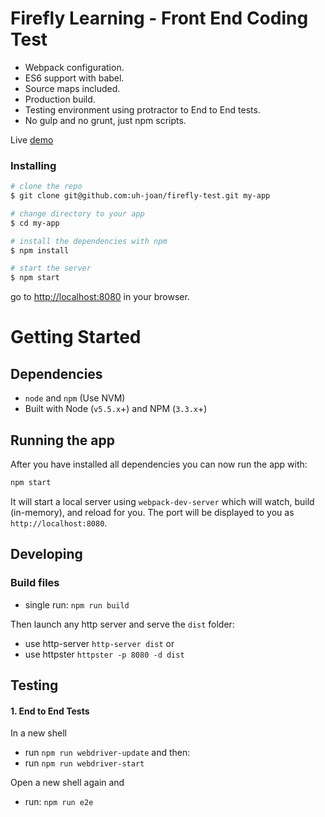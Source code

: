 # Firefly Learning - Front End Coding Test

* Webpack configuration.
* ES6 support with babel.
* Source maps included.
* Production build.
* Testing environment using protractor to End to End tests.
* No gulp and no grunt, just npm scripts.

Live [demo](http://pure-lake-26673.herokuapp.com/)
### Installing

```bash
# clone the repo
$ git clone git@github.com:uh-joan/firefly-test.git my-app

# change directory to your app
$ cd my-app

# install the dependencies with npm
$ npm install

# start the server
$ npm start
```

go to [http://localhost:8080](http://localhost:8080) in your browser.

# Getting Started

## Dependencies

* `node` and `npm` (Use NVM)
* Built with Node (`v5.5.x`+) and NPM (`3.3.x`+)

## Running the app

After you have installed all dependencies you can now run the app with:
```bash
npm start
```

It will start a local server using `webpack-dev-server` which will watch, build (in-memory), and reload for you. The port will be displayed to you as `http://localhost:8080`.

## Developing

### Build files

* single run: `npm run build`

Then launch any http server and serve the `dist` folder:

* use http-server `http-server dist` or
* use httpster `httpster -p 8080 -d dist`

## Testing

#### 1. End to End Tests

In a new shell

* run `npm run webdriver-update` and then:
* run `npm run webdriver-start`

Open a new shell again and

* run: `npm run e2e`
